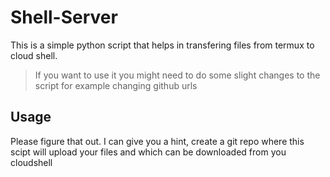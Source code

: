 # Shell-Server
This is a simple python script that helps in transfering files from termux to cloud shell.

> If you want to use it you might need to do some slight changes to the script for example changing github urls

## Usage

Please figure that out. I can give you a hint, create a git repo where this scipt will upload your files and which can be downloaded from you cloudshell
